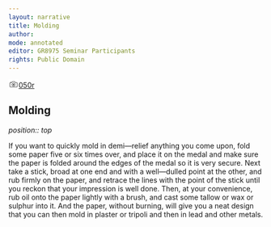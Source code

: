 ```yaml
---
layout: narrative
title: Molding
author:
mode: annotated
editor: GR8975 Seminar Participants
rights: Public Domain
---
```


 <a href="http://gallica.bnf.fr/ark:/12148/btv1b10500001g/f105.image"><img src="../assets/photo-icon.png" alt="folio images" style="display:inline-block; margin-bottom:-3px;">050r</a><br/> 
## Molding

 
*position:: top*

If you want to quickly mold in demi—relief anything you come upon, fold some paper five or six times over, and place it on the medal and make sure the paper is folded around the edges of the medal so it is very secure. Next take a stick, broad at one end and with a well—dulled point at the other, and rub firmly on the paper, and retrace the lines with the point of the stick until you reckon that your impression is well done. Then, at your convenience, rub oil onto the paper lightly with a brush, and cast some tallow or wax or sulphur into it. And the paper, without burning, will give you a neat design that you can then mold in plaster or tripoli and then in lead and other metals.
  